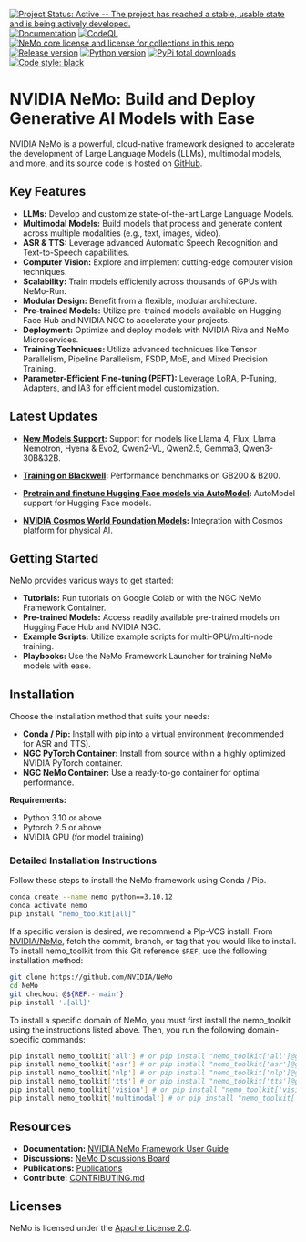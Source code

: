 [![Project Status: Active -- The project has reached a stable, usable state and is being actively developed.](http://www.repostatus.org/badges/latest/active.svg)](http://www.repostatus.org/#active)
[![Documentation](https://readthedocs.com/projects/nvidia-nemo/badge/?version=main)](https://docs.nvidia.com/deeplearning/nemo/user-guide/docs/en/main/)
[![CodeQL](https://github.com/nvidia/nemo/actions/workflows/codeql.yml/badge.svg?branch=main&event=push)](https://github.com/nvidia/nemo/actions/workflows/codeql.yml)
[![NeMo core license and license for collections in this repo](https://img.shields.io/badge/License-Apache%202.0-brightgreen.svg)](https://github.com/NVIDIA/NeMo/blob/master/LICENSE)
[![Release version](https://badge.fury.io/py/nemo-toolkit.svg)](https://badge.fury.io/py/nemo-toolkit)
[![Python version](https://img.shields.io/pypi/pyversions/nemo-toolkit.svg)](https://badge.fury.io/py/nemo-toolkit)
[![PyPi total downloads](https://static.pepy.tech/personalized-badge/nemo-toolkit?period=total&units=international_system&left_color=grey&right_color=brightgreen&left_text=downloads)](https://pepy.tech/project/nemo-toolkit)
[![Code style: black](https://img.shields.io/badge/code%20style-black-000000.svg)](https://github.com/psf/black)

# NVIDIA NeMo: Build and Deploy Generative AI Models with Ease

NVIDIA NeMo is a powerful, cloud-native framework designed to accelerate the development of Large Language Models (LLMs), multimodal models, and more, and its source code is hosted on [GitHub](https://github.com/NVIDIA/NeMo).

## Key Features

*   **LLMs:**  Develop and customize state-of-the-art Large Language Models.
*   **Multimodal Models:** Build models that process and generate content across multiple modalities (e.g., text, images, video).
*   **ASR & TTS:**  Leverage advanced Automatic Speech Recognition and Text-to-Speech capabilities.
*   **Computer Vision:** Explore and implement cutting-edge computer vision techniques.
*   **Scalability:** Train models efficiently across thousands of GPUs with NeMo-Run.
*   **Modular Design:** Benefit from a flexible, modular architecture.
*   **Pre-trained Models:** Utilize pre-trained models available on Hugging Face Hub and NVIDIA NGC to accelerate your projects.
*   **Deployment:** Optimize and deploy models with NVIDIA Riva and NeMo Microservices.
*   **Training Techniques:** Utilize advanced techniques like Tensor Parallelism, Pipeline Parallelism, FSDP, MoE, and Mixed Precision Training.
*   **Parameter-Efficient Fine-tuning (PEFT):** Leverage LoRA, P-Tuning, Adapters, and IA3 for efficient model customization.

## Latest Updates

*   **[New Models Support](https://docs.nvidia.com/nemo-framework/user-guide/latest/vlms/llama4.html):** Support for models like Llama 4, Flux, Llama Nemotron, Hyena & Evo2, Qwen2-VL, Qwen2.5, Gemma3, Qwen3-30B&32B.
*   **[Training on Blackwell](https://docs.nvidia.com/nemo-framework/user-guide/latest/performance/performance_summary.html):** Performance benchmarks on GB200 & B200.
*   **[Pretrain and finetune Hugging Face models via AutoModel](https://developer.nvidia.com/blog/run-hugging-face-models-instantly-with-day-0-support-from-nvidia-nemo-framework):** AutoModel support for Hugging Face models.

*   **[NVIDIA Cosmos World Foundation Models](https://developer.nvidia.com/blog/advancing-physical-ai-with-nvidia-cosmos-world-foundation-model-platform):** Integration with Cosmos platform for physical AI.

## Getting Started

NeMo provides various ways to get started:

*   **Tutorials:** Run tutorials on Google Colab or with the NGC NeMo Framework Container.
*   **Pre-trained Models:** Access readily available pre-trained models on Hugging Face Hub and NVIDIA NGC.
*   **Example Scripts:**  Utilize example scripts for multi-GPU/multi-node training.
*   **Playbooks:** Use the NeMo Framework Launcher for training NeMo models with ease.

## Installation

Choose the installation method that suits your needs:

*   **Conda / Pip:** Install with pip into a virtual environment (recommended for ASR and TTS).
*   **NGC PyTorch Container:** Install from source within a highly optimized NVIDIA PyTorch container.
*   **NGC NeMo Container:** Use a ready-to-go container for optimal performance.

**Requirements:**
*   Python 3.10 or above
*   Pytorch 2.5 or above
*   NVIDIA GPU (for model training)

### Detailed Installation Instructions

Follow these steps to install the NeMo framework using Conda / Pip.
```bash
conda create --name nemo python==3.10.12
conda activate nemo
pip install "nemo_toolkit[all]"
```
If a specific version is desired, we recommend a Pip-VCS install. From [NVIDIA/NeMo](github.com/NVIDIA/NeMo), fetch the commit, branch, or tag that you would like to install.  
To install nemo_toolkit from this Git reference `$REF`, use the following installation method:
```bash
git clone https://github.com/NVIDIA/NeMo
cd NeMo
git checkout @${REF:-'main'}
pip install '.[all]'
```
To install a specific domain of NeMo, you must first install the
nemo_toolkit using the instructions listed above. Then, you run the
following domain-specific commands:
```bash
pip install nemo_toolkit['all'] # or pip install "nemo_toolkit['all']@git+https://github.com/NVIDIA/NeMo@${REF:-'main'}"
pip install nemo_toolkit['asr'] # or pip install "nemo_toolkit['asr']@git+https://github.com/NVIDIA/NeMo@$REF:-'main'}"
pip install nemo_toolkit['nlp'] # or pip install "nemo_toolkit['nlp']@git+https://github.com/NVIDIA/NeMo@${REF:-'main'}"
pip install nemo_toolkit['tts'] # or pip install "nemo_toolkit['tts']@git+https://github.com/NVIDIA/NeMo@${REF:-'main'}"
pip install nemo_toolkit['vision'] # or pip install "nemo_toolkit['vision']@git+https://github.com/NVIDIA/NeMo@${REF:-'main'}"
pip install nemo_toolkit['multimodal'] # or pip install "nemo_toolkit['multimodal']@git+https://github.com/NVIDIA/NeMo@${REF:-'main'}"
```

## Resources

*   **Documentation:**  [NVIDIA NeMo Framework User Guide](https://docs.nvidia.com/deeplearning/nemo/user-guide/docs/en/main/)
*   **Discussions:**  [NeMo Discussions Board](https://github.com/NVIDIA/NeMo/discussions)
*   **Publications:**  [Publications](https://nvidia.github.io/NeMo/publications/)
*   **Contribute:**  [CONTRIBUTING.md](https://github.com/NVIDIA/NeMo/blob/stable/CONTRIBUTING.md)

## Licenses

NeMo is licensed under the [Apache License 2.0](https://github.com/NVIDIA/NeMo?tab=Apache-2.0-1-ov-file).